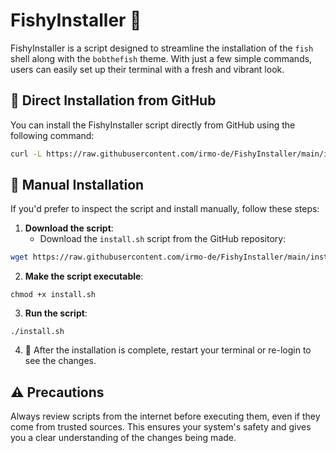 # FishyInstaller 🐠

FishyInstaller is a script designed to streamline the installation of the `fish` shell along with the `bobthefish` theme. With just a few simple commands, users can easily set up their terminal with a fresh and vibrant look.

## 🚀 Direct Installation from GitHub

You can install the FishyInstaller script directly from GitHub using the following command:

```bash
curl -L https://raw.githubusercontent.com/irmo-de/FishyInstaller/main/install.sh | bash
```

## 📖 Manual Installation

If you'd prefer to inspect the script and install manually, follow these steps:

1. **Download the script**: 
   - Download the `install.sh` script from the GitHub repository:
   
```bash
wget https://raw.githubusercontent.com/irmo-de/FishyInstaller/main/install.sh
```

2. **Make the script executable**: 

```
chmod +x install.sh
```

3. **Run the script**:

```
./install.sh
```

4. 🎉 After the installation is complete, restart your terminal or re-login to see the changes.

## ⚠️ Precautions

Always review scripts from the internet before executing them, even if they come from trusted sources. This ensures your system's safety and gives you a clear understanding of the changes being made.
